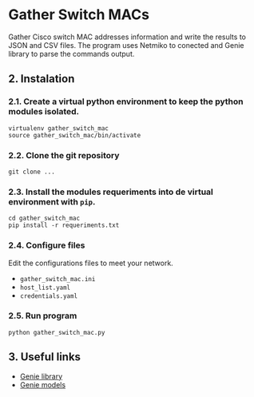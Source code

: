 # Gather Switch MACs
Gather Cisco switch MAC addresses information and write the results to JSON and CSV files.
The program uses Netmiko to conected and Genie library to parse the commands output.

## 2. Instalation
### 2.1. Create a virtual python environment to keep the python modules isolated.
```
virtualenv gather_switch_mac
source gather_switch_mac/bin/activate
```

### 2.2. Clone the git repository
```
git clone ...
```

### 2.3. Install the modules requeriments into de virtual environment with `pip`.
```
cd gather_switch_mac
pip install -r requeriments.txt
```

### 2.4. Configure files
Edit the configurations files to meet your network.
- `gather_switch_mac.ini`
- `host_list.yaml`
- `credentials.yaml`

### 2.5. Run program
```
python gather_switch_mac.py
```

## 3. Useful links
- [Genie library](https://developer.cisco.com/docs/genie-docs/)
- [Genie models](https://pubhub.devnetcloud.com/media/genie-feature-browser/docs/#/models)
